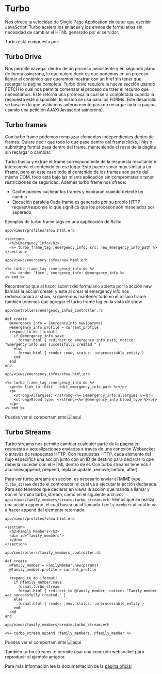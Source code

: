 # Turbo

Nos ofrece la velocidad de  Single Page Application sin tener que escribir JavaScript. Turbo acelera los enlaces y los envíos de formularios sin necesidad de cambiar el HTML generado por el servidor.

Turbo está compuesto por:

## Turbo Drive

Nos permite navegar dentro de un proceso persistente y en segundo plano de forma asíncrona, lo que quiere decir es que podemos en un proceso llamar el contenido que queremos mostrar con un href sin tener que recargar la página completa.
Turbo drive requiere la nueva sección usando FETCH lo cual nos permite comenzar el proceso de traer el recurso que necesitamos. Este retorna una promesa la cual será completada cuando la respuesta esté disponible, lo mismo se usa para los FORMs. Este desarrollo se basa en lo que usábamos anteriormente para no recargar toda la pagina, usando una petición AJAX(Javascript asíncrono).


## Turbo frames

Con turbo frame podemos remplazar elementos independientes dentro de frames. Quiere decir que todo lo que pase dentro del frame(clicks, links o submitting forms) pasa dentro del frame, manteniendo el resto de la pagina sin recargar o cambiar.

Turbo busca y extrae el frame correspondiente de la respuesta resultante e intercambia el contenido en ese lugar. Esto puede sonar muy similar a un Iframe, pero en este caso todo el contenido de los frames son parte del mismo DOM, todo está bajo las misma aplicación sin comprometer o tener restricciones de seguridad. Además turbo frame nos ofrece:

- Cache
  puedes cachear los frames y expiraran cuando detecte un cambio
- Ejecución paralela
  Cada frame es generado por su propio HTTP request/response lo que significa que los procesos son manejados por separado.

Ejemplos de turbo frame tags en una applicación de Rails:

`app/views/profiles/show.html.erb`
```
<section>
  <h2>Emergency Info</h2>
  <%= turbo_frame_tag :emergency_info, src: new_emergency_info_path %>
</section>

```

`app/views/emergency_infos/new.html.erb`
```
<%= turbo_frame_tag :emergency_info do %>
  <%= render 'form', emergency_info: @emergency_info %>
<% end %>
```

Recordemos que al hacer submit del formulario abierto por la acción new llamará la acción create, y este al crear el emergency info nos redireccionara al show, si queremos mantener todo en el mismo frame también tenemos que agregar el turbo frame tag en la vista de show

`app/controllers/emergency_infos_controller.rb`
```
def create
  @emergency_info = EmergencyInfo.new(params)
  @emergency_info.profile = current_profile
  respond_to do |format|
    if @emergency_info.save
      format.html { redirect_to emergency_info_path, notice: "Emergency info was successfully created." }
    else
      format.html { render :new, status: :unprocessable_entity }
    end
  end
end
```

`app/views/emergency_infos/show.html.erb`
```
<%= turbo_frame_tag :emergency_info do %>
  <p><%= link_to 'Edit', edit_emergency_info_path %></p>
  <p>
    <strong>Allergies: </strong><%= @emergency_info.allergies %><br>
    <strong>Blood type: </strong><%= @emergency_info.blood_type %><br>
  </p>
<% end %>
```

Puedes ver el comportamiento ![aquí](http://g.recordit.co/uOlrvTo0EY.gif)

## Turbo Streams

Turbo streams nos permite cambiar cualquier parte de la página en respuesta a actualizaciones enviadas a través de una conexión Websocket o atraves de respuestas HTTP. Con respuestas HTTP, cada elemento del flujo especifíca una acción junto con un ID de destino para declarar lo que debería suceder con el HTML dentro de él.
Con turbo streams tenemos 7 acciones(append, prepend, replace update, remove, before, after)

Para ver turbo streams en acción, es necesario enviar el MIME type `turbo_stream` desde el controlador, el cual va a ejecutar la acción declarada. Para eso tenemos que declarar en views la acción que manda a llamar y con el formato turbo_stream, como en el siguiente archivo:  `app/views/family_members/create.turbo_stream.erb`. Vemos que se realiza una acción append, el cual busca un id llamado `family_members` al cual le va a hacer append del elemento retornado.


`app/views/profiles/show.html.erb`
```
<section>
  <h2>Family Members</h2>
  <div id="family_members">
  </div>
</section>
```

`app/controllers/family_members_controller.rb`
```
def create
  @family_member = FamilyMember.new(params)
  @family_member.profile = current_profile

  respond_to do |format|
    if @family_member.save
      format.turbo_stream
      format.html { redirect_to @family_member, notice: "Family member was successfully created." }
    else
      format.html { render :new, status: :unprocessable_entity }
    end
  end
end
```

`app/views/family_members/create.turbo_stream.erb`
```
<%= turbo_stream.append :family_members, @family_member %>
```

Puedes ver el comportamiento ![aquí](http://g.recordit.co/0yJJspUEVX.gif)

También turbo streams te permite usar una conexión websocket para reproducir el ejemplo anterior.

Para más información lee la documentación de la [página oficial](https://turbo.hotwired.dev)

